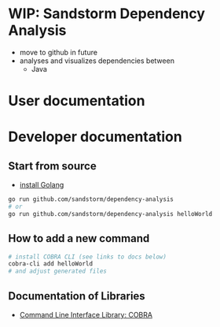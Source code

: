 # WIP: Sandstorm Dependency Analysis

* move to github in future
* analyses and visualizes dependencies between
    * Java

# User documentation

# Developer documentation

## Start from source

* [install Golang](https://golangdocs.com/install-go-mac-os)

```sh
go run github.com/sandstorm/dependency-analysis
# or
go run github.com/sandstorm/dependency-analysis helloWorld
```

## How to add a new command

```sh
# install COBRA CLI (see links to docs below)
cobra-cli add helloWorld
# and adjust generated files
```

## Documentation of Libraries

* [Command Line Interface Library: COBRA](https://github.com/spf13/cobra)
